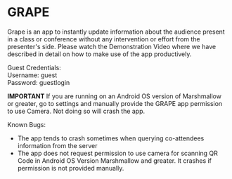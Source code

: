# GRAPE
Grape is an app to instantly update information about the audience present in a class or conference without any intervention or effort from the presenter's side.
Please watch the Demonstration Video where we have described in detail on how to make use of the app productively.

Guest Credentials:<br>
Username: guest<br>
Password: guestlogin<br>

**IMPORTANT**
If you are running on an Android OS version of Marshmallow or greater, go to settings and manually provide the GRAPE app permission to use Camera. Not doing so will crash the app. 



Known Bugs:<br>
- The app tends to crash sometimes when querying co-attendees information from the server
- The app does not request permission to use camera for scanning QR Code in Android OS Version Marshmallow and greater. It crashes if permission is not provided manually.
